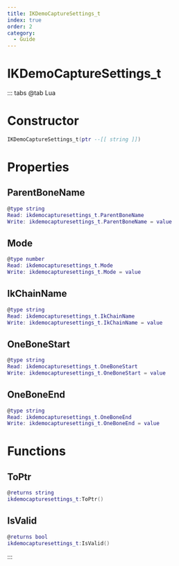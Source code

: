 ```yaml
---
title: IKDemoCaptureSettings_t
index: true
order: 2
category:
  - Guide
---
```


# IKDemoCaptureSettings_t

::: tabs
@tab Lua
# Constructor
```lua
IKDemoCaptureSettings_t(ptr --[[ string ]])
```
# Properties
## ParentBoneName 
```lua
@type string
Read: ikdemocapturesettings_t.ParentBoneName
Write: ikdemocapturesettings_t.ParentBoneName = value
```
## Mode 
```lua
@type number
Read: ikdemocapturesettings_t.Mode
Write: ikdemocapturesettings_t.Mode = value
```
## IkChainName 
```lua
@type string
Read: ikdemocapturesettings_t.IkChainName
Write: ikdemocapturesettings_t.IkChainName = value
```
## OneBoneStart 
```lua
@type string
Read: ikdemocapturesettings_t.OneBoneStart
Write: ikdemocapturesettings_t.OneBoneStart = value
```
## OneBoneEnd 
```lua
@type string
Read: ikdemocapturesettings_t.OneBoneEnd
Write: ikdemocapturesettings_t.OneBoneEnd = value
```
# Functions
## ToPtr
```lua
@returns string
ikdemocapturesettings_t:ToPtr()
```
## IsValid
```lua
@returns bool
ikdemocapturesettings_t:IsValid()
```

:::